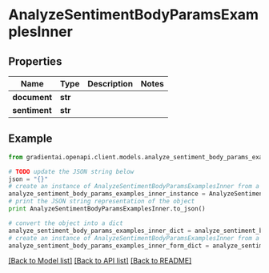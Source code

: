 # AnalyzeSentimentBodyParamsExamplesInner


## Properties
Name | Type | Description | Notes
------------ | ------------- | ------------- | -------------
**document** | **str** |  | 
**sentiment** | **str** |  | 

## Example

```python
from gradientai.openapi.client.models.analyze_sentiment_body_params_examples_inner import AnalyzeSentimentBodyParamsExamplesInner

# TODO update the JSON string below
json = "{}"
# create an instance of AnalyzeSentimentBodyParamsExamplesInner from a JSON string
analyze_sentiment_body_params_examples_inner_instance = AnalyzeSentimentBodyParamsExamplesInner.from_json(json)
# print the JSON string representation of the object
print AnalyzeSentimentBodyParamsExamplesInner.to_json()

# convert the object into a dict
analyze_sentiment_body_params_examples_inner_dict = analyze_sentiment_body_params_examples_inner_instance.to_dict()
# create an instance of AnalyzeSentimentBodyParamsExamplesInner from a dict
analyze_sentiment_body_params_examples_inner_form_dict = analyze_sentiment_body_params_examples_inner.from_dict(analyze_sentiment_body_params_examples_inner_dict)
```
[[Back to Model list]](../README.md#documentation-for-models) [[Back to API list]](../README.md#documentation-for-api-endpoints) [[Back to README]](../README.md)


